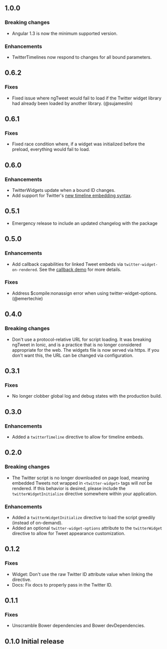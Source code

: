 ## 1.0.0

### Breaking changes
* Angular 1.3 is now the minimum supported version.

### Enhancements
* TwitterTimelines now respond to changes for all bound parameters.

## 0.6.2

### Fixes
* Fixed issue where ngTweet would fail to load if the Twitter widget library
  had already been loaded by another library. (@sujameslin)

## 0.6.1

### Fixes
* Fixed race condition where, if a widget was initialized before the preload,
  everything would fail to load.

## 0.6.0

### Enhancements
* TwitterWidgets update when a bound ID changes.
* Add support for Twitter's [new timeline embedding
  syntax](https://blog.twitter.com/2016/embedding-twitter-timelines-just-got-a-lot-easier).

## 0.5.1
* Emergency release to include an updated changelog with the package

## 0.5.0

### Enhancements
* Add callback capabilities for linked Tweet embeds via
  `twitter-widget-on-rendered`. See the [callback
  demo](./demo/partials/callbacks.html) for more details.

### Fixes
* Address $compile:nonassign error when using twitter-widget-options.
  (@emertechie)

## 0.4.0

### Breaking changes
* Don't use a protocol-relative URL for script loading. It was breaking ngTweet
  in Ionic, and is a practice that is no longer considered appropriate for the
  web. The widgets file is now served via https. If you don't want this, the
  URL can be changed via configuration.

## 0.3.1

### Fixes
* No longer clobber global log and debug states with the production build.

## 0.3.0

### Enhancements
* Added a `twitterTimeline` directive to allow for timeline embeds.

## 0.2.0

### Breaking changes
* The Twitter script is no longer downloaded on page load, meaning embedded
  Tweets not wrapped in `<twitter-widget>` tags will *not* be rendered.  If
  this behavior is desired, please include the `twitterWidgetInitialize`
  directive somewhere within your application.

### Enhancements
* Added a `twitterWidgetInitialize` directive to load the script greedily
  (instead of on-demand).
* Added an optional `twitter-widget-options` attribute to the `twitterWidget`
  directive to allow for Tweet appearance customization.

## 0.1.2

### Fixes
* Widget: Don't use the raw Twitter ID attribute value when linking the
  directive.
* Docs: Fix docs to properly pass in the Twitter ID.

## 0.1.1

### Fixes
* Unscramble Bower dependencies and Bower devDependencies.

## 0.1.0 Initial release
